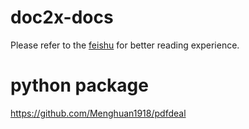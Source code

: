 # doc2x-docs
Please refer to the [feishu](https://noedgeai.feishu.cn/wiki/YhD2w1Eg2ieXEjkOmD7cp1YWnEh) for better reading experience.

# python package

https://github.com/Menghuan1918/pdfdeal
